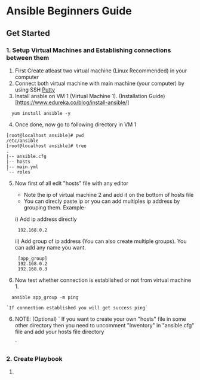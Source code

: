 # Ansible Beginners Guide

## Get Started

### 1. Setup Virtual Machines and Establishing connections between them
1. First Create atleast two virtual machine (Linux Recommended) in your computer
2. Connect both virtual machine with main machine (your computer) by using SSH [Putty](https://www.putty.org/)
3. Install ansble on VM 1 (Virtual Machine 1). (Installation Guide)[https://www.edureka.co/blog/install-ansible/]
  ```
    yum install ansible -y
  ```
4. Once done, now go to following directory in VM 1
```
[root@localhost ansible]# pwd
/etc/ansible
[root@localhost ansible]# tree
.
|-- ansible.cfg
|-- hosts
|-- main.yml
`-- roles
```
5. Now first of all edit "hosts" file with any editor
   * Note the ip of virtual machine 2 and add it on the bottom of hosts file
   * You can direcly paste ip or you can add multiples ip address by grouping them. Example-
   
   i) Add ip address directly
   ```
    192.168.0.2
   ```
   ii) Add group of ip address (You can also create multiple groups). You can add any name you want.
   ```
    [app_group]
    192.168.0.2
    192.168.0.3
   ```
5. Now test whether connection is established or not from virtual machine 1.
  ```
    ansible app_group -m ping
  ```
    `If connection established you will get success ping`
6. NOTE: (Optional)
   `
    If you want to create your own "hosts" file in some other directory then you need to uncomment "Inventory" in "ansible.cfg" file and add your hosts file directory
   
   `
### 2. Create Playbook
1. 
